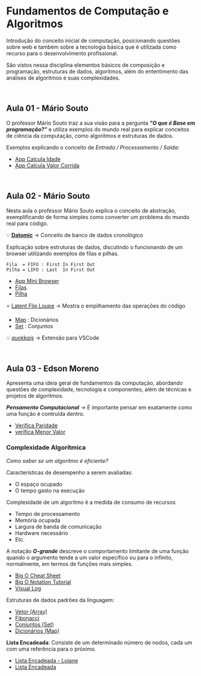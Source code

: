 # Fundamentos de Computação e Algoritmos

Introdução do conceito inicial de computação, posicionando questões sobre web e também sobre a tecnologia básica que é utilizada como recurso para o desenvolvimento profissional.

São vistos nessa disciplina elementos básicos de composição e programação, estruturas de dados, algoritmos, além do ententimento das análises de algoritmos e suas complexidades.

<br/>

## Aula 01 - Mário Souto

O professor Mário Souto traz a sua visão para a pergunta _**"O que é Base em programação?"**_ e utiliza exemplos do mundo real para explicar conceitos de ciência da computação, como algoritmos e estruturas de dados.

Exemplos explicando o conceito de _Entrada / Processamento / Saída_:

* [App Calcula Idade](./app-calcula-idade.html)
* [App Calcula Valor Corrida](./app-calcula-corrida.html)

<br/>

## Aula 02 - Mário Souto

Nesta aula o professor Mário Souto explica o conceito de abstração, exemplificando de forma simples como converter um problema do mundo real para código.

:bulb: [**Datomic**](https://www.datomic.com/) -> Conceito de banco de dados cronológico

Explicação sobre estruturas de dados, discutindo o funcionando de um browser utilizando exemplos de filas e pilhas.

```
Fila  = FIFO : First In First Out
Pilha = LIFO : Last  In First Out
```

* [App Mini Browser](./app-mini-browser.html)
* [Filas](./fila.html)
* [Pilha](./pilha.html)

:star: [Latent Flip Loupe](http://latentflip.com/loupe/?code=JC5vbignYnV0dG9uJywgJ2NsaWNrJywgZnVuY3Rpb24gb25DbGljaygpIHsKICAgIHNldFRpbWVvdXQoZnVuY3Rpb24gdGltZXIoKSB7CiAgICAgICAgY29uc29sZS5sb2coJ1lvdSBjbGlja2VkIHRoZSBidXR0b24hJyk7ICAgIAogICAgfSwgMjAwMCk7Cn0pOwoKY29uc29sZS5sb2coIkhpISIpOwoKc2V0VGltZW91dChmdW5jdGlvbiB0aW1lb3V0KCkgewogICAgY29uc29sZS5sb2coIkNsaWNrIHRoZSBidXR0b24hIik7Cn0sIDUwMDApOwoKY29uc29sZS5sb2coIldlbGNvbWUgdG8gbG91cGUuIik7!!!PGJ1dHRvbj5DbGljayBtZSE8L2J1dHRvbj4%3D) -> Mostra o empilhamento das operações do código

* [Map](./map.html) : Dicionários
* [Set](./set.html) : Conjuntos

:bulb: [_quokkajs_](https://quokkajs.com/) -> Extensão para VSCode

<br/>

## Aula 03 - Edson Moreno

Apresenta uma ideia geral de fundamentos da computação, abordando questões de complexidade, tecnologia e componentes, além de técnicas e projetos de algoritmos.

_**Pensamento Computacional**_ -> É importante pensar em exatamente como uma função é contruída dentro.

* [Verifica Paridade](./verificaParidade.js)
* [verifica Menor Valor](./verificaMenorValor.js)


### Complexidade Algorítmica

_Como saber se um algoritmo é eficiente?_

Características de desempenho a serem avaliadas:

* O espaço ocupado 
* O tempo gasto na execução

Complexidade de um algoritmo é a medida de consumo de recursos

* Tempo de processamento
* Memória ocupada
* Largura de banda de comunicação
* Hardware necessário
* Etc.

A notação _**O-grande**_ descreve o comportamento limitante de uma função quando o argumento tende a um valor específico ou para o infinito, normalmente, em termos de funções mais simples.

* [Big O Cheat Sheet](https://www.bigocheatsheet.com)
* [Big O Notation Tutorial](https://www.youtube.com/watch?v=V6mKVRU1evU&list=PLGLfVvz_LVvReUrWr94U-ZMgjYTQ538nT)
* [Visual Log](https://visualgo.net/en)

Estruturas de dados padrões da linguagem:

* [Vetor (Array)](https://developer.mozilla.org/pt-BR/docs/Web/JavaScript/Reference/Global_Objects/Array)
* [Fibonacci](./fibonacci.js)
* [Conjuntos (Set)](https://developer.mozilla.org/pt-BR/docs/Web/JavaScript/Reference/Global_Objects/Set)
* [Dicionários (Map)](https://developer.mozilla.org/pt-BR/docs/Web/JavaScript/Reference/Global_Objects/Map)


**Lista Encadeada**: Consiste de um determinado número de nodos, cada um com uma referência para o próximo.

* [Lista Encadeada - Loiane](https://github.com/loiane/javascript-datastructures-algorithms/blob/main/src/js/data-structures/linked-list.js)
* [Lista Encadeada](./listaEncadeada.js)

